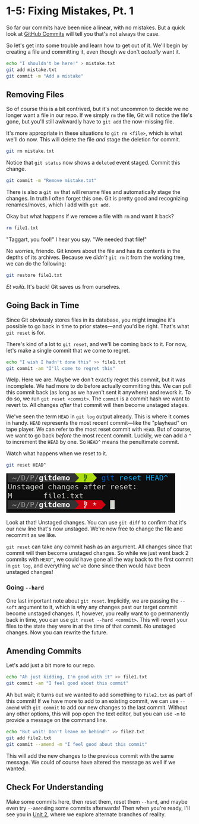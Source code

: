 # 1-5: Fixing Mistakes, Pt. 1

So far our commits have been nice a linear, with no mistakes. But a quick look at [GitHub Commits](https://github.com/search?q=I%27m+an+idiot&type=commits) will tell you that's not always the case.

So let's get into some trouble and learn how to get out of it. We'll begin by creating a file and committing it, even though we don't _actually_ want it. 

```bash
echo "I shouldn't be here!" > mistake.txt
git add mistake.txt
git commit -m "Add a mistake"
```
## Removing Files

So of course this is a bit contrived, but it's not uncommon to decide we no longer want a file in our repo. If we simply `rm` the file, Git will notice the file's gone, but you'll still awkwardly have to `git add` the now-missing file.

It's more appropriate in these situations to `git rm <file>`, which is what we'll do now. This will delete the file _and_ stage the deletion for commit.

```bash
git rm mistake.txt
```

Notice that `git status` now shows a `deleted` event staged. Commit this change.


```bash
git commit -m "Remove mistake.txt"
```

There is also a `git mv` that will rename files and automatically stage the changes. In truth I often forget this one. Git is pretty good and recognizing renames/moves, which I add with `git add`.

Okay but what happens if we remove a file with `rm` and want it back?

```bash
rm file1.txt
```

"Taggart, you fool!" I hear you say. "We needed that file!"

No worries, friendo. Git knows about the file and has its contents in the depths of its archives. Because we _didn't_ `git rm` it from the working tree, we can do the following:

```bash
git restore file1.txt
```

_Et voilà_. It's back! Git saves us from ourselves.


## Going Back in Time

Since Git obviously stores files in its database, you might imagine it's possible to go back in time to prior states—and you'd be right. That's what `git reset` is for. 

There's kind of a lot to `git reset`, and we'll be coming back to it. For now, let's make a single commit that we come to regret.

```bash
echo "I wish I hadn't done this" >> file1.txt
git commit -am "I'll come to regret this"
```

Welp. Here we are. Maybe we don't exactly regret this commit, but it was incomplete. We had more to do before actually committing this. We can pull this commit back (as long as we haven't sent it anywhere) and rework it. To do so, we run `git reset <commit>`. The `commit` is a commit hash we want to revert to. All changes _after_ that commit will then become unstaged stages. 

We've seen the term `HEAD` in `git log` output already. This is where it comes in handy. `HEAD` represents the most recent commit—like the "playhead" on tape player. We can refer to the most reset commit with `HEAD`. But of course, we want to go back _before_ the most recent commit. Luckily, we can add a `^` to increment the `HEAD` by one. So `HEAD^` means the penultimate commit.

Watch what happens when we reset to it.

```bash
git reset HEAD^
```

![git reset 1](/img/git-reset-1.png)


Look at that! Unstaged changes. You can use `git diff` to confirm that it's our new line that's now unstaged. We're now free to change the file and recommit as we like.

`git reset` can take any commit hash as an argument. All changes since that commit will then become unstaged changes. So while we just went back 2 commits with `HEAD^`, we could have gone all the way back to the first commit in `git log`, and everything we've done since then would have been unstaged changes!


### Going `--hard`

One last important note about `git reset`. Implicitly, we are passing the `--soft` argument to it, which is why any changes past our target commit become unstaged changes. If, however, you really want to go permanently back in time, you can use `git reset --hard <commit>`. This will revert your files to the state they were in at the time of that commit. No unstaged changes. Now you can rewrite the future.


## Amending Commits

Let's add just a bit more to our repo.

```bash
echo "Ah just kidding, I'm good with it" >> file1.txt
git commit -am "I feel good about this commit"
```

Ah but wait; it turns out we wanted to add something to `file2.txt` as part of this commit! If we have more to add to an existing commit, we can use `--amend` with `git commit` to add our new changes to the last commit. Without any other options, this will pop open the text editor, but you can use `-m` to provide a message on the command line.

```bash
echo "But wait! Don't leave me behind!" >> file2.txt
git add file2.txt
git commit --amend -m "I feel good about this commit"
```

This will add the new changes to the previous commit with the same message. We could of course have altered the message as well if we wanted.

## Check For Understanding

Make some commits here, then reset them, reset them `--hard`, and maybe even try `--amend`ing some commits afterwards! Then when you're ready, I'll see you in [Unit 2](/2_possibilities/2-1_branches.md), where we explore alternate branches of reality.
